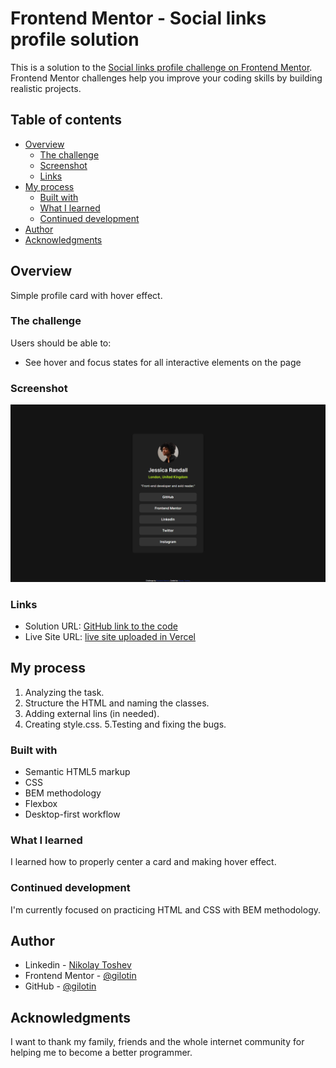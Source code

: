 # Frontend Mentor - Social links profile solution

This is a solution to the [Social links profile challenge on Frontend Mentor](https://www.frontendmentor.io/challenges/social-links-profile-UG32l9m6dQ). Frontend Mentor challenges help you improve your coding skills by building realistic projects.

## Table of contents

-   [Overview](#overview)
    -   [The challenge](#the-challenge)
    -   [Screenshot](#screenshot)
    -   [Links](#links)
-   [My process](#my-process)
    -   [Built with](#built-with)
    -   [What I learned](#what-i-learned)
    -   [Continued development](#continued-development)
-   [Author](#author)
-   [Acknowledgments](#acknowledgments)

## Overview

Simple profile card with hover effect.

### The challenge

Users should be able to:

-   See hover and focus states for all interactive elements on the page

### Screenshot

![](./public/solution.png)

### Links

-   Solution URL: [GitHub link to the code](https://github.com/gilotin/Social-links-profile)
-   Live Site URL: [live site uploaded in Vercel](https://social-links-profile-v2.vercel.app/)

## My process

1. Analyzing the task.
2. Structure the HTML and naming the classes.
3. Adding external lins (in needed).
4. Creating style.css.
   5.Testing and fixing the bugs.

### Built with

-   Semantic HTML5 markup
-   CSS
-   BEM methodology
-   Flexbox
-   Desktop-first workflow

### What I learned

I learned how to properly center a card and making hover effect.

### Continued development

I'm currently focused on practicing HTML and CSS with BEM methodology.

## Author

-   Linkedin - [Nikolay Toshev](https://www.linkedin.com/in/nikolay-toshev-5536a025b/)
-   Frontend Mentor - [@gilotin](https://www.frontendmentor.io/profile/gilotin)
-   GitHub - [@gilotin](https://github.com/gilotin/Social-links-profile)

## Acknowledgments

I want to thank my family, friends and the whole internet community for helping me to become a better programmer.
